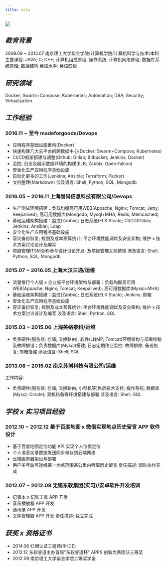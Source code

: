 ```yaml
---
title: vita
---
```

![](https://cdn.dribbble.com/users/1162077/screenshots/3749498/building.png)
## *教育背景*
2009.09 ~ 2013.07 南京理工大学紫金学院/计算机学院/计算机科学与技术/本科
主要课程: JAVA; C; C++; 计算机组成原理; 操作系统; 计算机网络原理; 数据库系统原理; 数据结构
英语水平: 英语四级

## *研究领域*
Docker; Swarm+Compose; Kubernetes; Automation; DBA; Security; Virtualization

## *工作经验*
### 2016.11 ~ 至今 madeforgoods/Devops
* 应用程序基础设施重构(Docker)
* 快速构建几大云平台的跨数据中心(Docker; Swarm+Compose; Kubernetes)
* CI/CD框架搭建与调整(Github; Gitlab; Bitbucket; Jenkins; Docker)
* 监控; 日志及展示数据环境的构建(ELK; Zabbix; Open-falcon)
* 安全化生产应用程序基础设施
* 自动化更多的工作(Jenkins; Ansible; Terraform; Packer)
* 文档整理(Markdown)
涉及语言: Shell; Python; SQL; Mongodb

### 2016.05 ~ 2016.11 上海易码信息科技有限公司/Devops
* 生产测试环境搭建：负载均衡高可用WEB(Appache; Nginx; Tomcat; Jetty; Keepalived); 高可用数据库(Mongodb; Mysql+MHA; Redis; Memcached)
* 基础运维架构搭建：监控(Zabbix); 日志系统(ELK Stack); CI/CD(Gitlab; Jenkins; Ansible); Ldap
* 安全化生产应用程序基础设施
* 容灾备份恢复; 规划及成本预算统计; 平台环境性能调优及安全架构; 维护 x 技术方案讨论设计及编写
* 项目管理ITSM全称参与设计讨论开发; 及项目管理文档整理
涉及语言: Shell; Python; SQL; Mongodb

### 2015.07 ~ 2016.05 上海大汉三通/运维
* 流量银行个人版 x 企业版平台环境架构与部署：负载均衡高可用WEB(Appache; Nginx; Tomcat; Keepalived); 高可用数据库(Mysql+MHA)
* 基础运维架构搭建：监控(Zabbix); 日志系统(ELK Stack); Jenkins; 邮箱
* 安全化生产应用程序基础设施
* 容灾备份恢复; 规划及成本预算统计; 平台环境性能调优及安全架构; 维护 x 技术方案讨论设计及编写
涉及语言: Shell; Python; SQL

### 2015.03 ~ 2015.06 上海美络泰科/运维
* 负责硬件(服务器; 存储; 交换路由); 软件(LNMP; Tomcat)环境架构与部署维稳及故障排错；负责数据库(Mysql)搭建; 日志定期作业监控; 故障排除; 备份恢复; 邮箱搭建
涉及语言: Shell; SQL

### 2013.08 ~ 2015.02 南京苏创科技有限公司/运维
工作内容: 
* 负责硬件(服务器; 存储; 交换路由; 小型机等)售后技术支持; 操作系统; 数据库(Mysql; Oracle); 双机热备等环境搭建与部署
涉及语言: Shell; SQL

## *学校 x 实习项目经验*
### 2012.10 ~ 2012.12 基于百度地图 x 微信实现地点历史留言 APP 软件设计
* 基于百度地图定位功能 API 实现个人位置定位
* 个人语音实录数据发送同步保存到云端网络
* 云端服务器架设与部署
* 用户多年后可途经某一地点范围某公里内听取历史留言
责任描述: 团队协作完成

### 2012.07 ~ 2012.08 无锡东软集团(实习)/安卓软件开发培训
* 记事本 x 记账工具 APP 开发
* 音乐播放器 APP 开发
* 通讯录 APP 开发
* 文件管理器 APP 开发
责任描述: 独立完成

## *获奖 x 资格证书*
* 2014.06 红帽认证工程师(RHCE)
* 2012.12 东软睿道主办首届"东软睿道杯" APPS 创新大赛团队三等奖
* 2012.09 南京理工大学紫金学院二等奖学金
